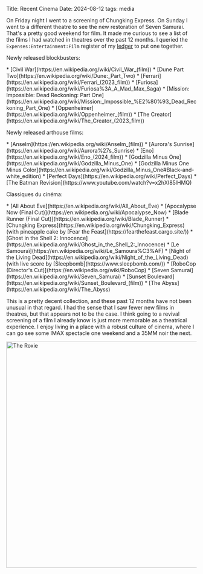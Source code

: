 Title: Recent Cinema
Date: 2024-08-12
tags: media

On Friday night I went to a screening of Chungking Express. On Sunday I went to a different theatre to see the new restoration of Seven Samurai. That's a pretty good weekend for film. It made me curious to see a list of the films I had watched in theatres over the past 12 months. I queried the `Expenses:Entertainment:Film` register of my [ledger](/tag/plaintextaccounting/) to put one together.

Newly released blockbusters:

<div class="inline-list" markdown="1">
* [Civil War](https://en.wikipedia.org/wiki/Civil_War_(film))
* [Dune Part Two](https://en.wikipedia.org/wiki/Dune:_Part_Two)
* [Ferrari](https://en.wikipedia.org/wiki/Ferrari_(2023_film))
* [Furiosa](https://en.wikipedia.org/wiki/Furiosa%3A_A_Mad_Max_Saga)
* [Mission: Impossible: Dead Reckoning: Part One](https://en.wikipedia.org/wiki/Mission:_Impossible_%E2%80%93_Dead_Reckoning_Part_One)
* [Oppenheimer](https://en.wikipedia.org/wiki/Oppenheimer_(film))
* [The Creator](https://en.wikipedia.org/wiki/The_Creator_(2023_film))
</div>

Newly released arthouse films:

<div class="inline-list" markdown="1">
* [Anselm](https://en.wikipedia.org/wiki/Anselm_(film))
* [Aurora's Sunrise](https://en.wikipedia.org/wiki/Aurora%27s_Sunrise)
* [Eno](https://en.wikipedia.org/wiki/Eno_(2024_film))
* [Godzilla Minus One](https://en.wikipedia.org/wiki/Godzilla_Minus_One)
* [Godzilla Minus One Minus Color](https://en.wikipedia.org/wiki/Godzilla_Minus_One#Black-and-white_edition)
* [Perfect Days](https://en.wikipedia.org/wiki/Perfect_Days)
* [The Batman Revision](https://www.youtube.com/watch?v=x2hXI85lHMQ)
</div>

Classiques du cinéma:

<div class="inline-list" markdown="1">
* [All About Eve](https://en.wikipedia.org/wiki/All_About_Eve)
* [Apocalypse Now (Final Cut)](https://en.wikipedia.org/wiki/Apocalypse_Now)
* [Blade Runner (Final Cut)](https://en.wikipedia.org/wiki/Blade_Runner)
* [Chungking Express](https://en.wikipedia.org/wiki/Chungking_Express) (with pineapple cake by [Fear the Feast](https://fearthefeast.cargo.site/))
* [Ghost in the Shell 2: Innocence](https://en.wikipedia.org/wiki/Ghost_in_the_Shell_2:_Innocence)
* [Le Samouraï](https://en.wikipedia.org/wiki/Le_Samoura%C3%AF)
* [Night of the Living Dead](https://en.wikipedia.org/wiki/Night_of_the_Living_Dead) (with live score by [Sleepbomb](https://www.sleepbomb.com/))
* [RoboCop (Director's Cut)](https://en.wikipedia.org/wiki/RoboCop)
* [Seven Samurai](https://en.wikipedia.org/wiki/Seven_Samurai)
* [Sunset Boulevard](https://en.wikipedia.org/wiki/Sunset_Boulevard_(film))
* [The Abyss](https://en.wikipedia.org/wiki/The_Abyss)
</div>

This is a pretty decent collection, and these past 12 months have not been unusual in that regard. I had the sense that I saw fewer new films in theatres, but that appears not to be the case. I think going to a revival screening of a film I already know is just more memorable as a theatrical experience. I enjoy living in a place with a robust culture of cinema, where I can go see some IMAX spectacle one weekend and a 35MM noir the next.

<a href="https://www.flickr.com/photos/pigmonkey/53919912468/in/dateposted/" title="The Roxie"><img src="https://live.staticflickr.com/65535/53919912468_d0b918441d_c.jpg" width="800" height="600" alt="The Roxie"/></a>
